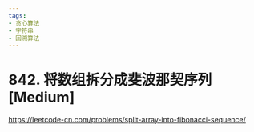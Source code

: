 ```yaml
---
tags:
- 贪心算法
- 字符串
- 回溯算法
---
```


# 842. 将数组拆分成斐波那契序列 [Medium]

<https://leetcode-cn.com/problems/split-array-into-fibonacci-sequence/>
